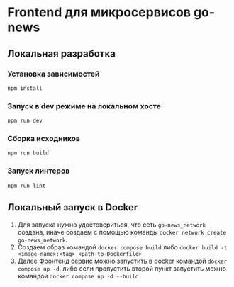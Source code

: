# Frontend для микросервисов go-news

## Локальная разработка

### Установка зависимостей

```
npm install
```

### Запуск в dev режиме на локальном хосте

```
npm run dev
```

### Сборка исходников

```
npm run build
```

### Запуск линтеров

```
npm run lint
```

## Локальный запуск в Docker

1. Для запуска нужно удостовериться, что сеть `go-news_network` создана, иначе создаем с помощью команды 
`docker network create go-news_network`.
2. Создаем образ командой `docker compose build` либо `docker build -t <image-name>:<tag> <path-to-Dockerfile>`
3. Далее Фронтенд сервис можно запустить в docker командой `docker compose up -d`, либо если пропустить второй пункт 
запустить можно командой `docker compose up -d --build`
